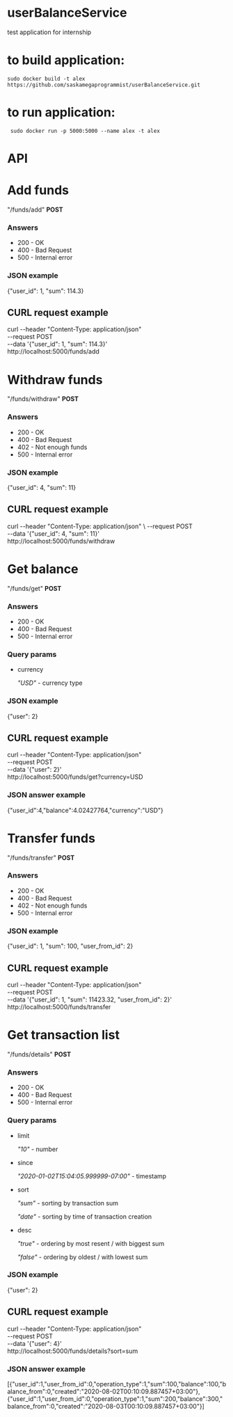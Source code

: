 # userBalanceService
test application for internship

# to build application:
`sudo docker build -t alex https://github.com/saskamegaprogrammist/userBalanceService.git`

# to run application:
` sudo docker run -p 5000:5000 --name alex -t alex`

# API

# Add funds
"/funds/add" **POST**

### Answers

- 200 - OK
- 400 - Bad Request
- 500 - Internal error

### JSON example

{"user_id": 1, "sum": 114.3}

## CURL request example

curl --header "Content-Type: application/json" \
  --request POST \
  --data '{"user_id": 1, "sum": 114.3}' \
   http://localhost:5000/funds/add
   
# Withdraw funds
"/funds/withdraw" **POST**

### Answers

- 200 - OK
- 400 - Bad Request
- 402 - Not enough funds
- 500 - Internal error

### JSON example

{"user_id": 4, "sum": 11}

## CURL request example

curl --header "Content-Type: application/json" \ 
 --request POST \
  --data '{"user_id": 4, "sum": 11}' \
  http://localhost:5000/funds/withdraw

# Get balance
"/funds/get" **POST**

### Answers

- 200 - OK
- 400 - Bad Request
- 500 - Internal error

### Query params

- currency 

    *"USD"* - currency type

### JSON example

{"user": 2}
    
## CURL request example

 curl --header "Content-Type: application/json"  \
    --request POST \
    --data '{"user": 2}' \
     http://localhost:5000/funds/get?currency=USD
     
### JSON answer example

{"user_id":4,"balance":4.02427764,"currency":"USD"}         
     

# Transfer funds
"/funds/transfer" **POST**

### Answers

- 200 - OK
- 400 - Bad Request
- 402 - Not enough funds
- 500 - Internal error

### JSON example

{"user_id": 1, "sum": 100, "user_from_id": 2}

## CURL request example

curl --header "Content-Type: application/json"  \
 --request POST \
 --data '{"user_id": 1, "sum": 11423.32, "user_from_id": 2}' \
 http://localhost:5000/funds/transfer

# Get transaction list
"/funds/details" **POST**

### Answers

- 200 - OK
- 400 - Bad Request
- 500 - Internal error

### Query params

- limit 

    *"10"* - number
- since

    *"2020-01-02T15:04:05.999999-07:00"* - timestamp
- sort

    *"sum"* - sorting by transaction sum 
    
    *"date"* - sorting by time of transaction creation
- desc  

    *"true"* - ordering by most resent / with biggest sum
    
    *"false"* - ordering by oldest / with lowest sum

### JSON example

{"user": 2}
    
## CURL request example

curl --header "Content-Type: application/json" \
  --request POST\
   --data '{"user": 4}'  \
   http://localhost:5000/funds/details?sort=sum
   
### JSON answer example

[{"user_id":1,"user_from_id":0,"operation_type":1,"sum":100,"balance":100,"balance_from":0,"created":"2020-08-02T00:10:09.887457+03:00"},
{"user_id":1,"user_from_id":0,"operation_type":1,"sum":200,"balance":300,"balance_from":0,"created":"2020-08-03T00:10:09.887457+03:00"}]
